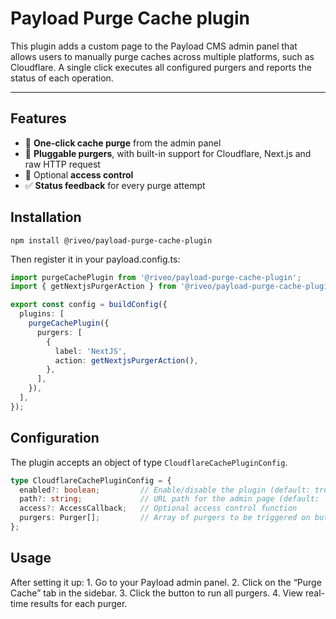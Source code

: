 # Payload Purge Cache plugin

This plugin adds a custom page to the Payload CMS admin panel that allows users to manually purge caches across multiple platforms, such as Cloudflare. A single click executes all configured purgers and reports the status of each operation.

---

## Features

- 🧹 **One-click cache purge** from the admin panel
- 🔧 **Pluggable purgers**, with built-in support for Cloudflare, Next.js and raw HTTP request
- 🔐 Optional **access control**
- ✅ **Status feedback** for every purge attempt

## Installation

```shell
npm install @riveo/payload-purge-cache-plugin
````

Then register it in your payload.config.ts:

```typescript
import purgeCachePlugin from '@riveo/payload-purge-cache-plugin';
import { getNextjsPurgerAction } from '@riveo/payload-purge-cache-plugin/purgers';

export const config = buildConfig({
  plugins: [
    purgeCachePlugin({
      purgers: [
        {
          label: 'NextJS',
          action: getNextjsPurgerAction(),
        },
      ],
    }),
  ],
});
```

## Configuration

The plugin accepts an object of type `CloudflareCachePluginConfig`.

```typescript
type CloudflareCachePluginConfig = {
  enabled?: boolean;         // Enable/disable the plugin (default: true)
  path?: string;             // URL path for the admin page (default: '/riveo-purge-cache')
  access?: AccessCallback;   // Optional access control function
  purgers: Purger[];         // Array of purgers to be triggered on button click
};
```

## Usage

After setting it up:
	1.	Go to your Payload admin panel.
	2.	Click on the “Purge Cache” tab in the sidebar.
	3.	Click the button to run all purgers.
	4.	View real-time results for each purger.